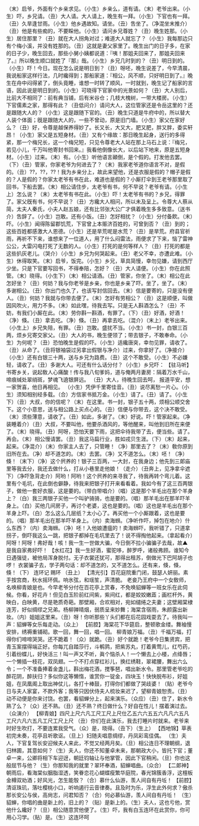 <!-- { "loadSidebar": true } -->
（末）启爷，外面有个乡亲求见。（小生）乡亲么，道有请。（末）老爷出来。（小生）吓，乡兄请。（丑）大人请。大人请上，晚生有一拜。（小生）下官也有一拜。（丑）久旱逢甘雨。（小生）他乡遇故知。请坐。（丑）吿坐了。（净混坐末推介）（丑）他是有些痴的，不要睬他。（小生）请问乡兄尊姓？（丑）晚生姓那。（小生）居住那里？（丑）就在大人拐角对过；难道大人就忘了？（小生）我每那边只有个梅小溪，并没有姓那的。（丑）这就是妻父家里了。晚生出门的日子多，在家的日子少，晚生回去，那些小舅小姨都说道：『咦！那姐夫回来了，那姐夫回来了。』所以晚生顺口就姓了『那』哉。（小生）乡兄几时到的？（丑）明日到的。（小生）吓！今日。现在怎么说是明日到？（丑）呀呸，晚生说差了，今早清晨，我说船家这样行法，几时纔得到；那船家道：『相公，风不顺，只好明日到了。』晚生在舟中闷得紧了，倒头竟睡，谁想一时转了顺风，一时就到，晚生记了船家的言语，因此说是明日到的。（小生）可晓得下官家中的光景如何？（丑）大人别后，比前大不相同了：前有典当铺，后有米谷仓；几枝大槐树，一带大楼房。（小生）下官儒素之家，那得有此？（丑低问介）请问大人，这位管家还是令岳这里的？还是跟随大人的？（小生）这是跟随下官的。（丑）晚生只道是牛府中的，所以替大人装个体面；旣是跟随大人的，一些不曾动，原是旧门墙。（小生）家父在家好么？（丑）好，令尊是越保养得妙了。长又长，大又大，肥又肥，胖又胖，委实轩昂！（小生）家父是五短身材。（丑）又有个缘故：那日晚生起身，送行的多得紧，那一个梅兄长，这一个梅兄短，只见令尊老大人站在那上马石上说：『梅兄，若见小儿，千万叫他寄封书回来。』我看他倒像长大，以后站下地来，原是五短身材。（小生）过来。（末）有。（小生）听他语言顚倒，是个假的。打发他去罢。（下）（丑）管家，你家老爷为何进去了？（末）我家老爷道你语言不对，是假的。（丑）??，??，??！我为乡亲分上，故此来望他，还是衣服是假的？帽子是假的？人是假的？你家太老爷有书在此，难道也是假的？小厮打伞到王老爷那里取了回书，下船去罢。（末）相公请住步，太老爷有书，何不早说？老爷有请。（小生上）怎么说？（末）太老爷有书在此。（小生）吓！太老爷有书的？乡兄，得罪了。家父旣有书，何不早说？（丑）方纔大人相问，所以未及呈上。令尊大人蔡从简，太夫人秦氏，小夫人赵五娘，还有比邻张大公广才俱着晚生多多致意。（送书介）吿辞了。（小生）岂敢。还有小饭。（丑）怎好相扰？（小生）分付备飮。（末）吓。（小生）闻得陈留郡饥荒，下官曾上本赈济百姓的，可曾到否？（丑）到的；这些百姓都感激大人恩德。（小生）还是旱荒呢是水荒？（丑）是旱荒。府县官祈雨，再祈不下来，谁想来了一位道人，用了什么闷雷法，雨便求了下来，恼了雷神公公，大雷闪电打死了无数的人。（小生）打死的是何等样人？（丑）打死的都是这些扒灰老儿。（哭介）（小生）乡兄为何哭起来。（丑）老父不幸，亦遭此难。（小生）休得取笑。（末）启爷，饭完。（小生）乡兄，草具简慢，幸勿见嫌，请到西厅少坐。只是下官要写回书，不得奉陪，怎好？（丑）大人请便。（小生）你在此照管。（末）晓得。（小生下）（末）相公请酒。（丑）管家，你坐了。（末）相公在此怎好坐？（丑）何妨？我与你老爷是乡亲，你也是乡亲了吓。坐了，坐了。（末）多谢相公。（丑）你出门也久了，也该写封信回去。（末）信是要寄的，只是没有便人。（丑）何妨？我就与你带去便了。（末）怎好有劳相公？（丑）这是顺便，叫做因风吹火，用力不多。（末）如此嘿，待我去写。只是无人斟酒怎么？（丑）不妨，有我们小厮在此。（末）劳你斟一斟酒，有罪了。（下）（丑）好酒，好酒！（净）倏。（丑）拿去吃。（净）倏。（丑）再拿去吃。（混介）（末上）老爷出来。（小生上）乡兄失陪，有罪。（丑）岂敢。盛扰不当。（小生）书一封，白银三百两，烦乡兄寄交家父。（丑）大人的书，晚生便领了；带去银子，不敢奉命。（小生）为何呢？（丑）恐怕晚生是假的吓。（小生）适纔唐突，幸勿见罪，请收了。（丑）从命了。（丑将银袖袋过另拿出假银与净介）过来，你拿好了。（净接介）（小生）还有白银三十两，送与乡兄为路费。（丑）这个不敢受。（小生）不必嫌轻，请收了。（丑）多谢大人。可还有什么话分付？（小生）乡兄吓：
【驻马听】书寄乡关，说起敎人心痛酸！传与我八旬爹妈，道与俺两月妻房：隔着万水千山，啼痕缄处翠绡斑，梦魂飞遶银屏远。
（丑）大人，待晚生回去呵，
报道平安，想一家贺喜，他日再相见。
（小生）凭伊千里寄佳音。（丑）说尽离愁一片心。（小生）须知相别经多载。（合）方信家书抵万金。（小生）请了。（丑）请了。（小生下）（丑）大叔，你的信呢？（末）在这里。书一封，银子五十两，烦相公顺交舍下。这个小意思，送与相公路上买点心的。（丑）信便与你带去，这个决不敢受。（末）须些薄意，请收了。（丑）如此，多谢了。（末）好说。吓！管家起来。（净装睡着介）（丑）大叔，不要叫他，他要杀酒风的，等他醒来，叫他到旧所在来便了。（末）晓得。（丑）阿呀，恐怕天要下雨，这把伞待我带了去，便当些。请了。再会。（末）相公慢请罢。（丑）我这马扁行业，胜如戎贝生涯。（下）（末）起来，起来。（净混介）（末）你家主人去了，只管睡！（净）那里去了？（末）敎你原到旧所在去。（净）却不道怎的。（末）去罢。（净）又不道怎么。（末）呸！（净）倏！（末下）（净）这个屄养的！银子三百两，一大封，在我身边；他先到三郞庙里等我去分，我还去做什么，打从小巷里走他娘！（走介）（丑奔上，见净拿伞遮下）（净吓急背走介）阿哟！阿哟！这个屄养的来寻我了，待我再转个弯儿着。这里有个毛坑，在此倒也僻静，待我来把银子打开来看看着。我如今有了这三百两银子，做他一套好衣服，这是要的。（带白带唱介）（唱）这是那个羊毛出在那个羊身上？（白）我三两银子买他一个叫驴骑骑，也是要的。（唱）那羊毛出在那羊吓羊身上。（白）买他几间房子，再讨个老婆，这也是要的。（唱）这也是羊毛出在那个羊身上吓。（白）怎么这么几层纸？太小心了。再买他一个小厮跟着，这也是要的。（唱）那羊毛出在那羊吓羊身上。（内）卖海蛳。（净听作吓，掉包在地介）什么东西？（内）卖海蛳。（净）呸！入他娘遭瘟的！卖海蛳吓，我听错了，只道拿拐子，倒吓我这么一跳，把银子都掉在毛坑里去了！说不得掏他起来。（拿起看介）阿呀！阿呀！弗好哉！咳！我一生一世做大骗，今日倒不拉小骗骗子去哉，故▲是我自家弗好吓！
【水红花】我一生好酒，蜜驼哆，醉罗呼，诸般弗顾。谁知今日遇强徒，被他局浑身脱付。无子衣裳还犹可，那得出租苏，倒做光下巴阿胡子也啰！
衣裳骗子去，学子两句话：却不道怎的，又不道怎么。还有来，倏，倏，倏！（下）
连环记
赐环
（丑上）
【清光引】百花庭院重门闭，鼓瑟人妍丽。素手按宫商，秋水摇环佩。响氷弦，和瑶笙，声清脆。
老妾乃王府中一个女敎师，名唤柳青娘是也。今早老爷分付在百花亭上赏春，不免唤貂蝉等一班女乐在此伺候。你看，好花卉！但见白玉阶前红间紫，紫间红，都是姣姣嫩蕋；画栏杆外，黄映白，白映黄，尽是艳质奇葩。那壁厢，合欢相对，宛如缱绻之夫妻；这壁厢棠棣连芳，好似绸缪之兄弟。杨柳亸晴烟，弱质呈来妙舞；海棠含宿雨，朱颜露出新妆。（内）姐姐这里来。（丑）呀！你听那些丫头们都在后花园戏耍去了。待我叫一声：貂蝉等女乐每走动。（众上）
【前腔】海棠花下华筵启，整顿歌金缕。舞袖慢安排，绣褥重铺砌。歌一回，舞一回，唱一回。
柳青娘万福。（丑）千福万福，打得你们啼啼哭哭。还不跪着！（众）就跪。（丑）好个就跪！老爷今日集贤宾，把青玉案摆得端正好。你每兀自踏莎行，斗鹌鹑，把紫苏丸，打着黄莺儿，红芍药，引着纷蝶儿，好快活三！叫一声又不听，眞个恼杀人！一个懒去上小楼，点绛唇；一个懒插一枝花，双凤翅。一个不打点穿红衫儿，换红绣鞋，翠裙腰，舞出六么令；一个不准备捧着金盏儿，斟出梅花酒，搅筝琶，唱出新水令。那里管老爷吃的醉花阴，醉扶归？多似你这等懒惰，谁赏你一锭金，四块玉！快快脱布衫，好姐姐，在凤凰阁上取出神仗儿，各打十棒鼓，打得你们都做了哭歧婆！（贴）老爷今日与夫人家宴，不款外客；我等只因伏侍夫人梳妆来迟了，望柳青娘恕责。（丑）动不动便是你来讨饶。也罢，看貂蝉分上，起来演乐。（众应）（丑）住了，新水令熟了么？（众）还不熟。（丑）还不熟？终日做什么？好自在性儿！摆着演过去。（众演介）
【柳青娘】四尺上尺六凡工尺工尺上尺仕乙五六六五五六凡凡六五凡工尺六凡六五凡工尺工尺上尺
（丑）你们在此演乐，我去打睡片时就来。老爷来时好生吹打，不要连累我受气。（众）是，晓得。（丑下）（生上）
【西地锦】草表初完未奏，花亭且听歌讴。（旦上）妇随夫唱意绸缪，丹凤彩鸾佳偶。
（生）夫人，下官复驾长安迎候夫人来此，不觉又经两月矣。（旦）相公连日不理朝纲，退归林圃，其意如何？（生）夫人，你还不知董卓未来，那朝政大小，皆托下官；董卓一来，公卿将相下车迎迓，朝廷钧轴让与他掌管，因此下官稍闲。（旦）你也这般屈节与他？（生）你那知我的就里？翠环奉酒，貂蝉唱曲。（众合）
【二郞神】朝雨后，看海棠似胭脂湿透，笑眷恋花心蝴蝶瘦繁华庭院，春光锦簇香浮，这檀板金樽双劝酒；好风光，怎生能彀？（合）慕什么仙游，羡人间自有丹坵！
【前腔】清讴珠玑，落吐樱桃小口，听响遏行云音律奏。且及时为乐，浮生此外何求？傲杀那长安公与侯，高尙志，问君知否？（合）何必慕仙游，羡人间自有丹坵！
（生）貂蝉，你唱的曲是新上的，旧上的？（贴）是新上的。（生）夫人，这也亏他，赏他什么纔好？（旦）相公随意赏他便了。（生）吓，我有白玉连环在此赏你，你可用心习学。（贴）是。（生）这连环呵
